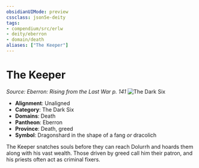 ```yaml
---
obsidianUIMode: preview
cssclass: json5e-deity
tags:
- compendium/src/erlw
- deity/eberron
- domain/death
aliases: ["The Keeper"]
---
```

# The Keeper
*Source: Eberron: Rising from the Last War p. 141* 
![The Dark Six](/compendium/deities/img/the-dark-six.png#symbol)

- **Alignment**: Unaligned
- **Category**: The Dark Six
- **Domains**: Death
- **Pantheon**: Eberron
- **Province**: Death, greed
- **Symbol**: Dragonshard in the shape of a fang _or_ dracolich

The Keeper snatches souls before they can reach Dolurrh and hoards them along with his vast wealth. Those driven by greed call him their patron, and his priests often act as criminal fixers.